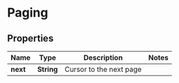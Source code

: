 

# Paging


## Properties

| Name | Type | Description | Notes |
|------------ | ------------- | ------------- | -------------|
|**next** | **String** | Cursor to the next page |  |



